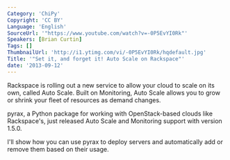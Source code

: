 ```yaml
---
Category: 'ChiPy'
Copyright: 'CC BY'
Language: 'English'
SourceUrl: '"https://www.youtube.com/watch?v=-0P5EvYI0Rk"'
Speakers: [Brian Curtin]
Tags: []
ThumbnailUrl: 'http://i1.ytimg.com/vi/-0P5EvYI0Rk/hqdefault.jpg'
Title: '"Set it, and forget it! Auto Scale on Rackspace"'
date: '2013-09-12'
---
```

Rackspace is rolling out a new service to allow your cloud to scale on its own, called Auto Scale. Built on Monitoring, Auto Scale allows you to grow or shrink your fleet of resources as demand changes.

pyrax, a Python package for working with OpenStack-based clouds like Rackspace's, just released Auto Scale and Monitoring support with version 1.5.0.

I'll show how you can use pyrax to deploy servers and automatically add or remove them based on their usage.